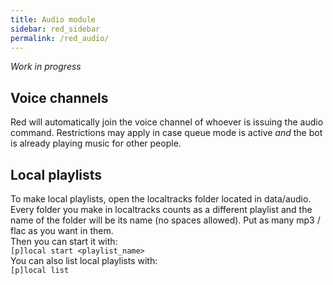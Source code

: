 ```yaml
---
title: Audio module
sidebar: red_sidebar
permalink: /red_audio/
---
```


*Work in progress*

## Voice channels

Red will automatically join the voice channel of whoever is issuing the audio command. Restrictions may apply in case queue mode is active *and* the bot is already playing music for other people.

## Local playlists

To make local playlists, open the localtracks folder located in data/audio. Every folder you make in localtracks counts as a different playlist and the name of the folder will be its name (no spaces allowed). Put as many mp3 / flac as you want in them.  
Then you can start it with:  
`[p]local start <playlist_name>`  
You can also list local playlists with:  
`[p]local list`
